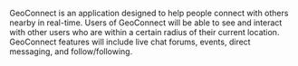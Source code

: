 GeoConnect is an application designed to help people connect with others nearby in real-time. Users of GeoConnect will be able to see and interact with other users who are within a certain radius of their current location. GeoConnect features will include live chat forums, events, direct messaging, and follow/following.

